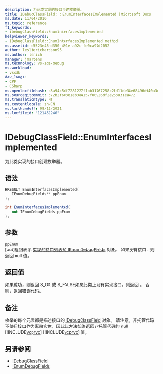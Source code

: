 ```yaml
---
description: 为此类实现的接口创建枚举器。
title: IDebugClassField：：EnumInterfacesImplemented |Microsoft Docs
ms.date: 11/04/2016
ms.topic: reference
f1_keywords:
- IDebugClassField::EnumInterfacesImplemented
helpviewer_keywords:
- IDebugClassField::EnumInterfacesImplemented method
ms.assetid: e5523e45-d350-491e-a92c-fe0ca97d2052
author: leslierichardson95
ms.author: lerich
manager: jmartens
ms.technology: vs-ide-debug
ms.workload:
- vssdk
dev_langs:
- CPP
- CSharp
ms.openlocfilehash: a3a94c5df7281227f1bb31767258c2fd11de38e68496d940a3df972605dcc0c9
ms.sourcegitcommit: c72b2f603e1eb3a4157f00926df2e263831ea472
ms.translationtype: MT
ms.contentlocale: zh-CN
ms.lasthandoff: 08/12/2021
ms.locfileid: "121452246"
---
```

# <a name="idebugclassfieldenuminterfacesimplemented"></a>IDebugClassField::EnumInterfacesImplemented
为此类实现的接口创建枚举器。

## <a name="syntax"></a>语法

```cpp
HRESULT EnumInterfacesImplemented( 
   IEnumDebugFields** ppEnum
);
```

```csharp
int EnumInterfacesImplemented(
   out IEnumDebugFields ppEnum
);
```

## <a name="parameters"></a>参数
`ppEnum`\
[out]返回表示 [实现的接口列表的 IEnumDebugFields](../../../extensibility/debugger/reference/ienumdebugfields.md) 对象。 如果没有接口，则返回 null 值。

## <a name="return-value"></a>返回值
 如果成功，则返回 S_OK 或 S_FALSE如果此类上没有实现接口，则返回 。 否则，返回错误代码。

## <a name="remarks"></a>备注
 枚举的每个元素都是描述接口的 [IDebugClassField](../../../extensibility/debugger/reference/idebugclassfield.md) 对象。 请注意，非托管代码不使用接口作为离散实体，因此此方法始终返回非托管代码的 null [!INCLUDE[vcprvc](../../../code-quality/includes/vcprvc_md.md)] [!INCLUDE[vcprvc](../../../code-quality/includes/vcprvc_md.md)] 值。

## <a name="see-also"></a>另请参阅
- [IDebugClassField](../../../extensibility/debugger/reference/idebugclassfield.md)
- [IEnumDebugFields](../../../extensibility/debugger/reference/ienumdebugfields.md)

